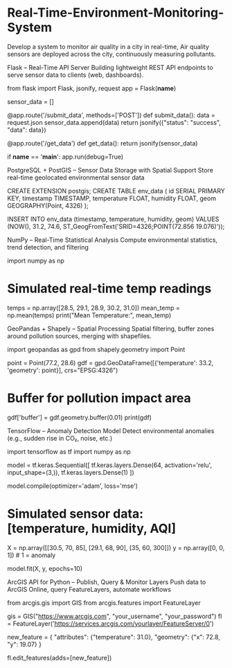 # Real-Time-Environment-Monitoring-System
Develop a system to monitor air quality in a city in real-time, Air quality sensors  are deployed across the city, continuously measuring pollutants.  

Flask – Real-Time API Server
Building lightweight REST API endpoints to serve sensor data to clients (web, dashboards).

from flask import Flask, jsonify, request
app = Flask(__name__)

sensor_data = []

@app.route('/submit_data', methods=['POST'])
def submit_data():
    data = request.json
    sensor_data.append(data)
    return jsonify({"status": "success", "data": data})

@app.route('/get_data')
def get_data():
    return jsonify(sensor_data)

if __name__ == '__main__':
    app.run(debug=True)

PostgreSQL + PostGIS – Sensor Data Storage with Spatial Support
Store real-time geolocated environmental sensor data

CREATE EXTENSION postgis;
CREATE TABLE env_data (
    id SERIAL PRIMARY KEY,
    timestamp TIMESTAMP,
    temperature FLOAT,
    humidity FLOAT,
    geom GEOGRAPHY(Point, 4326)
);

INSERT INTO env_data (timestamp, temperature, humidity, geom)
VALUES (NOW(), 31.2, 74.6, ST_GeogFromText('SRID=4326;POINT(72.856 19.076)'));

NumPy – Real-Time Statistical Analysis
Compute environmental statistics, trend detection, and filtering

import numpy as np

# Simulated real-time temp readings
temps = np.array([28.5, 29.1, 28.9, 30.2, 31.0])
mean_temp = np.mean(temps)
print("Mean Temperature:", mean_temp)

GeoPandas + Shapely – Spatial Processing
Spatial filtering, buffer zones around pollution sources, merging with shapefiles.

import geopandas as gpd
from shapely.geometry import Point

point = Point(77.2, 28.6)
gdf = gpd.GeoDataFrame([{'temperature': 33.2, 'geometry': point}], crs="EPSG:4326")

# Buffer for pollution impact area
gdf['buffer'] = gdf.geometry.buffer(0.01)
print(gdf)

TensorFlow – Anomaly Detection Model
Detect environmental anomalies (e.g., sudden rise in CO₂, noise, etc.)

import tensorflow as tf
import numpy as np

model = tf.keras.Sequential([
    tf.keras.layers.Dense(64, activation='relu', input_shape=(3,)),
    tf.keras.layers.Dense(1)
])

model.compile(optimizer='adam', loss='mse')

# Simulated sensor data: [temperature, humidity, AQI]
X = np.array([[30.5, 70, 85], [29.1, 68, 90], [35, 60, 300]])
y = np.array([0, 0, 1])  # 1 = anomaly

model.fit(X, y, epochs=10)

ArcGIS API for Python – Publish, Query & Monitor Layers
Push data to ArcGIS Online, query FeatureLayers, automate workflows

from arcgis.gis import GIS
from arcgis.features import FeatureLayer

gis = GIS("https://www.arcgis.com", "your_username", "your_password")
fl = FeatureLayer('https://services.arcgis.com/yourlayer/FeatureServer/0')

new_feature = {
    "attributes": {"temperature": 31.0},
    "geometry": {"x": 72.8, "y": 19.07}
}

fl.edit_features(adds=[new_feature])

